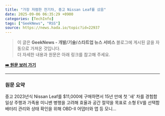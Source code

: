 ```yaml
---
title: "가장 저렴한 전기차, 중고 Nissan Leaf를 샀음"
date: 2025-09-06 06:35:29 +0900
categories: [TechInfo]
tags: ["GeekNews", "RSS"]
source: https://news.hada.io/topic?id=22937
---
```

> 이 글은 **GeekNews - 개발/기술/스타트업 뉴스 서비스** 블로그에 게시된 글을 자동으로 가져온 것입니다. <br>
> 더 자세한 내용과 원문은 아래 링크를 참고해 주세요.

[**➡️ 원문 보러 가기**](https://news.hada.io/topic?id=22937)

---

### 원문 요약
중고 2023년식 Nissan Leaf를 $11,000에 구매하면서 15년 만에 첫 '새' 차를 경험함 일상 주행과 가족용 미니밴 병행을 고려해 효율과 공간 절약을 목표로 소형 EV를 선택함 배터리 관리와 상태 확인을 위해 OBD-II 어댑터와 앱 등 모니...

